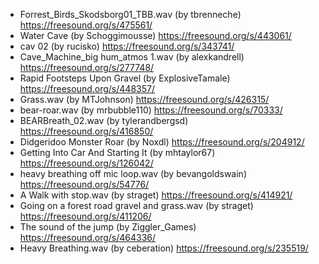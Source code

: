 - Forrest_Birds_Skodsborg01_TBB.wav (by tbrenneche) https://freesound.org/s/475561/
- Water Cave (by Schoggimousse) https://freesound.org/s/443061/
- cav 02 (by rucisko) https://freesound.org/s/343741/
- Cave_Machine_big hum_atmos 1.wav (by alexkandrell) https://freesound.org/s/277748/
- Rapid Footsteps Upon Gravel (by ExplosiveTamale) https://freesound.org/s/448357/
- Grass.wav (by MTJohnson) https://freesound.org/s/426315/
- bear-roar.wav (by mrbubble110) https://freesound.org/s/70333/
- BEARBreath_02.wav (by tylerandbergsd) https://freesound.org/s/416850/
- Didgeridoo Monster Roar (by Noxdl) https://freesound.org/s/204912/
- Getting Into Car And Starting It (by mhtaylor67) https://freesound.org/s/126042/
- heavy breathing off mic loop.wav (by bevangoldswain) https://freesound.org/s/54776/
- A Walk with stop.wav (by straget) https://freesound.org/s/414921/
- Going on a forest road gravel and grass.wav (by straget) https://freesound.org/s/411206/
- The sound of the jump (by Ziggler_Games) https://freesound.org/s/464336/
- Heavy Breathing.wav (by ceberation) https://freesound.org/s/235519/
